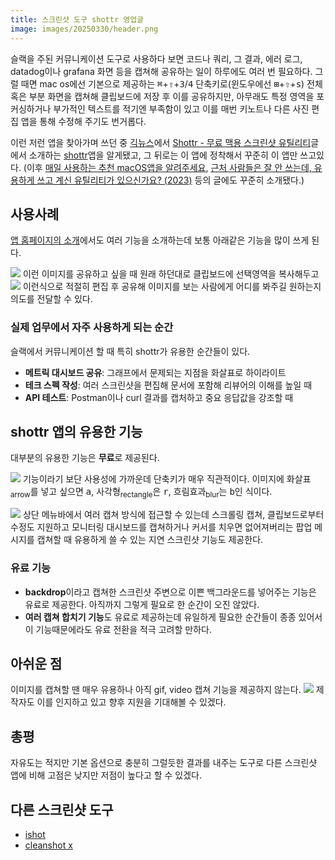 ```yaml
---
title: 스크린샷 도구 shottr 영업글
image: images/20250330/header.png
---
```


슬랙을 주된 커뮤니케이션 도구로 사용하다 보면 코드나 쿼리, 그 결과, 에러 로그, datadog이나 grafana 화면 등을 캡쳐해 공유하는 일이 하루에도 여러 번 필요하다. 그럴 때면 mac os에선 기본으로 제공하는 <kbd>⌘</kbd>+<kbd>⇧</kbd>+<kbd>3</kbd>/<kbd>4</kbd> 단축키로(윈도우에선 <kbd>⊞</kbd>+<kbd>⇧</kbd>+<kbd>s</kbd>) 전체 혹은 부분 화면을 캡쳐해 클립보드에 저장 후 이를 공유하지만, 아무래도 특정 영역을 포커싱하거나 부가적인 텍스트를 적기엔 부족함이 있고 이를 매번 키노트나 다른 사진 편집 앱을 통해 수정해 주기도 번거롭다.

이런 저런 앱을 찾아가며 쓰던 중 [긱뉴스](https://news.hada.io/)에서 [Shottr - 무료 맥용 스크린샷 유틸리티](https://news.hada.io/topic?id=6977)글에서 소개하는 [shottr](https://shottr.cc/)앱을 알게됐고, 그 뒤로는 이 앱에 정착해서 꾸준히 이 앱만 쓰고있다. (이후 [매일 사용하는 추천 macOS앱을 알려주세요](https://news.hada.io/topic?id=15295), [근처 사람들은 잘 안 쓰는데, 유용하게 쓰고 계신 유틸리티가 있으신가요? \(2023\)](https://news.hada.io/topic?id=12460) 등의 글에도 꾸준히 소개됐다.)

## 사용사례
[앱 홈페이지의 소개](https://shottr.cc/#section-about)에서도 여러 기능을 소개하는데 보통 아래같은 기능을 많이 쓰게 된다.

![](/images/20250330/image%203.png)
이런 이미지를 공유하고 싶을 때 원래 하던대로 클립보드에 선택영역을 복사해두고
![](/images/20250330/image%205.png)
이런식으로 적절히 편집 후 공유해 이미지를 보는 사람에게 어디를 봐주길 원하는지 의도를 전달할 수 있다.

### 실제 업무에서 자주 사용하게 되는 순간

슬랙에서 커뮤니케이션 할 때 특히 shottr가 유용한 순간들이 있다.

- **메트릭 대시보드 공유**: 그래프에서 문제되는 지점을 화살표로 하이라이트
- **테크 스펙 작성**: 여러 스크린샷을 편집해 문서에 포함해 리뷰어의 이해를 높일 때
- **API 테스트**: Postman이나 curl 결과를 캡처하고 중요 응답값을 강조할 때

## shottr 앱의 유용한 기능
대부분의 유용한 기능은 **무료**로 제공된다.

![](/images/20250330/image%202.png)
기능이라기 보단 사용성에 가까운데 단축키가 매우 직관적이다. 이미지에 화살표<sub>arrow</sub>를 넣고 싶으면 <kbd>a</kbd>, 사각형<sub>rectangle</sub>은 <kbd>r</kbd>, 흐림효과<sub>blur</sub>는 <kbd>b</kbd>인 식이다.

![](/images/20250330/image.png)
상단 메뉴바에서 여러 캡쳐 방식에 접근할 수 있는데 스크롤링 캡쳐, 클립보드로부터 수정도 지원하고 모니터링 대시보드를 캡쳐하거나 커서를 치우면 없어져버리는 팝업 메시지를 캡쳐할 때 유용하게 쓸 수 있는 지연 스크린샷 기능도 제공한다.

### 유료 기능

- **backdrop**이라고 캡쳐한 스크린샷 주변으로 이쁜 백그라운드를 넣어주는 기능은 유료로 제공한다. 아직까지 그렇게 필요로 한 순간이 오진 않았다.
- **여러 캡쳐 합치기 기능**도 유료로 제공하는데 유일하게 필요한 순간들이 종종 있어서 이 기능때문에라도 유료 전환을 적극 고려할 만하다.

## 아쉬운 점
이미지를 캡쳐할 땐 매우 유용하나 아직 gif, video 캡쳐 기능을 제공하지 않는다.
![](/images/20250330/image%206.png)
제작자도 이를 인지하고 있고 향후 지원을 기대해볼 수 있겠다.

## 총평
자유도는 적지만 기본 옵션으로 충분히 그럴듯한 결과를 내주는 도구로 다른 스크린샷 앱에 비해 고점은 낮지만 저점이 높다고 할 수 있겠다.

## 다른 스크린샷 도구
- [ishot](https://www.better365.info/ishot.html)
- [cleanshot x](https://cleanshot.com/)

